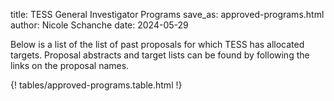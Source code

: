 title: TESS General Investigator Programs
save_as: approved-programs.html
author: Nicole Schanche
date: 2024-05-29


Below is a list of the list of past proposals for which TESS has allocated targets. Proposal abstracts and target lists can be found by following the links on the proposal names. 

{! tables/approved-programs.table.html !}